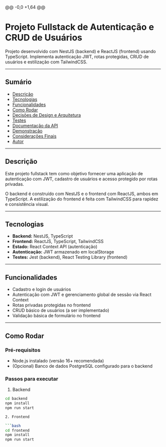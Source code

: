 @@ -0,0 +1,64 @@
# Projeto Fullstack de Autenticação e CRUD de Usuários

Projeto desenvolvido com NestJS (backend) e ReactJS (frontend) usando TypeScript. Implementa autenticação JWT, rotas protegidas, CRUD de usuários e estilização com TailwindCSS.

---

## Sumário

- [Descrição](#descrição)  
- [Tecnologias](#tecnologias)  
- [Funcionalidades](#funcionalidades)  
- [Como Rodar](#como-rodar)  
- [Decisões de Design e Arquitetura](#decisões-de-design-e-arquitetura)  
- [Testes](#testes)  
- [Documentação da API](#documentação-da-api)  
- [Demonstração](#demonstração)  
- [Considerações Finais](#considerações-finais)  
- [Autor](#autor)  

---

## Descrição

Este projeto fullstack tem como objetivo fornecer uma aplicação de autenticação com JWT, cadastro de usuários e acesso protegido por rotas privadas.

O backend é construído com NestJS e o frontend com ReactJS, ambos em TypeScript. A estilização do frontend é feita com TailwindCSS para rapidez e consistência visual.

---

## Tecnologias

- **Backend:** NestJS, TypeScript  
- **Frontend:** ReactJS, TypeScript, TailwindCSS  
- **Estado:** React Context API (autenticação)  
- **Autenticação:** JWT armazenado em localStorage  
- **Testes:** Jest (backend), React Testing Library (frontend)  

---

## Funcionalidades

- Cadastro e login de usuários  
- Autenticação com JWT e gerenciamento global de sessão via React Context  
- Rotas privadas protegidas no frontend  
- CRUD básico de usuários (a ser implementado)  
- Validação básica de formulário no frontend  

---

## Como Rodar

### Pré-requisitos

- Node.js instalado (versão 16+ recomendada)  
- (Opcional) Banco de dados PostgreSQL configurado para o backend  

### Passos para executar

1. Backend

```bash
cd backend
npm install
npm run start

2. Frontend

```bash
cd frontend
npm install
npm run start

